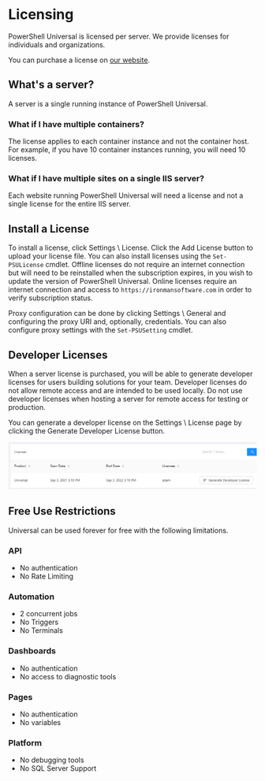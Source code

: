 # Licensing

PowerShell Universal is licensed per server. We provide licenses for individuals and organizations.

You can purchase a license on [our website](https://store.ironmansoftware.com/pricing/powershell-universal).&#x20;

## What's a server?&#x20;

A server is a single running instance of PowerShell Universal.&#x20;

### What if I have multiple containers?&#x20;

The license applies to each container instance and not the container host. For example, if you have 10 container instances running, you will need 10 licenses.&#x20;

### What if I have multiple sites on a single IIS server?

Each website running PowerShell Universal will need a license and not a single license for the entire IIS server.&#x20;

## Install a License&#x20;

To install a license, click Settings \ License. Click the Add License button to upload your license file. You can also install licenses using the `Set-PSULicense` cmdlet. Offline licenses do not require an internet connection but will need to be reinstalled when the subscription expires, in you wish to update the version of PowerShell Universal. Online licenses require an internet connection and access to `https://ironmansoftware.com` in order to verify subscription status.&#x20;

Proxy configuration can be done by clicking Settings \ General and configuring the proxy URI and, optionally, credentials. You can also configure proxy settings with the `Set-PSUSetting` cmdlet.&#x20;

## Developer Licenses

When a server license is purchased, you will be able to generate developer licenses for users building solutions for your team. Developer licenses do not allow remote access and are intended to be used locally. Do not use developer licenses when hosting a server for remote access for testing or production.

You can generate a developer license on the Settings \ License page by clicking the Generate Developer License button.&#x20;

![Generate Developer License](<.gitbook/assets/image (316).png>)

## Free Use Restrictions

Universal can be used forever for free with the following limitations.

### API

* No authentication
* No Rate Limiting

### Automation

* 2 concurrent jobs
* No Triggers
* No Terminals

### Dashboards

* No authentication
* No access to diagnostic tools

### Pages

* No authentication
* No variables

### Platform

* No debugging tools
* No SQL Server Support

